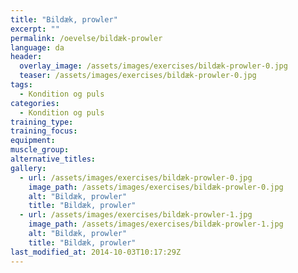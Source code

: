 ```yaml
---
title: "Bildæk, prowler"
excerpt: ""
permalink: /oevelse/bildæk-prowler
language: da
header:
  overlay_image: /assets/images/exercises/bildæk-prowler-0.jpg
  teaser: /assets/images/exercises/bildæk-prowler-0.jpg
tags:
  - Kondition og puls
categories:
  - Kondition og puls
training_type: 
training_focus: 
equipment:
muscle_group:
alternative_titles:
gallery:
  - url: /assets/images/exercises/bildæk-prowler-0.jpg
    image_path: /assets/images/exercises/bildæk-prowler-0.jpg
    alt: "Bildæk, prowler"
    title: "Bildæk, prowler"
  - url: /assets/images/exercises/bildæk-prowler-1.jpg
    image_path: /assets/images/exercises/bildæk-prowler-1.jpg
    alt: "Bildæk, prowler"
    title: "Bildæk, prowler"
last_modified_at: 2014-10-03T10:17:29Z
---
```



